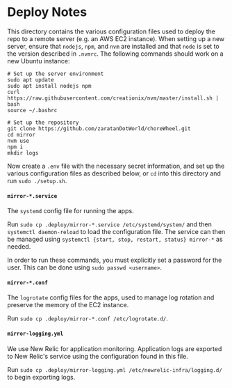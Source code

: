 # Deploy Notes

This directory contains the various configuration files used to deploy the repo
to a remote server (e.g. an AWS EC2 instance). When setting up a new server,
ensure that `nodejs`, `npm`, and `nvm` are installed and that `node` is set to
the version described in `.nvmrc`. The following commands should work on a new
Ubuntu instance:

```
# Set up the server environment
sudo apt update
sudo apt install nodejs npm
curl https://raw.githubusercontent.com/creationix/nvm/master/install.sh | bash
source ~/.bashrc

# Set up the repository
git clone https://github.com/zaratanDotWorld/choreWheel.git
cd mirror
nvm use
npm i
mkdir logs
```

Now create a `.env` file with the necessary secret information,
and set up the various configuration files as described below,
or `cd` into this directory and run `sudo ./setup.sh`.

#### `mirror-*.service`

The `systemd` config file for running the apps.

Run `sudo cp .deploy/mirror-*.service /etc/systemd/system/` and then
`systemctl daemon-reload` to load the configuration file. The service can then be
managed using `systemctl {start, stop, restart, status} mirror-*` as needed.

In order to run these commands, you must explicitly set a password for the
user. This can be done using `sudo passwd <username>`.

#### `mirror-*.conf`

The `logrotate` config files for the apps, used to manage log rotation
and preserve the memory of the EC2 instance.

Run `sudo cp .deploy/mirror-*.conf /etc/logrotate.d/`.

#### `mirror-logging.yml`

We use New Relic for application monitoring. Application logs are exported to
New Relic's service using the configuration found in this file.

Run `sudo cp .deploy/mirror-logging.yml /etc/newrelic-infra/logging.d/`
to begin exporting logs.
